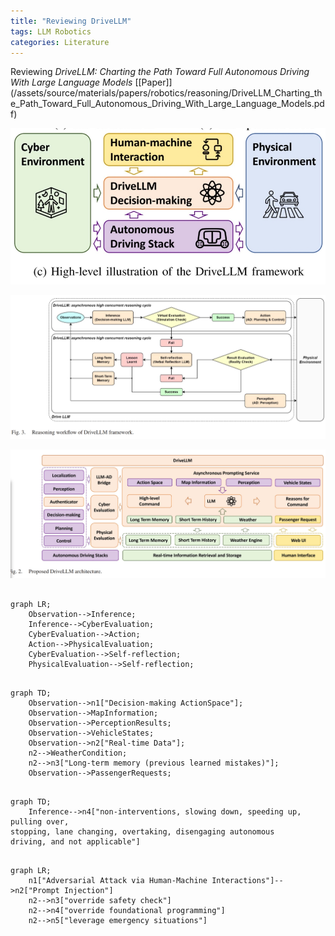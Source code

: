 ```yaml
---
title: "Reviewing DriveLLM"
tags: LLM Robotics
categories: Literature
---
```


Reviewing _DriveLLM: Charting the Path Toward Full Autonomous Driving With Large Language Models_ [[Paper]]
(/assets/source/materials/papers/robotics/reasoning/DriveLLM_Charting_the_Path_Toward_Full_Autonomous_Driving_With_Large_Language_Models.pdf)

![img](/assets/source/image/blog/drivellm%20high-level%20framework.png)


![img](/assets/source/image/blog/drivellm%20reasoning.png)


![img](/assets/source/image/blog/drivellm%20architecture.png)



```mermaid

graph LR;
    Observation-->Inference;
    Inference-->CyberEvaluation;
    CyberEvaluation-->Action;
    Action-->PhysicalEvaluation;
    CyberEvaluation-->Self-reflection;
    PhysicalEvaluation-->Self-reflection;
```


```mermaid

graph TD; 
    Observation-->n1["Decision-making ActionSpace"];
    Observation-->MapInformation;
    Observation-->PerceptionResults;
    Observation-->VehicleStates;
    Observation-->n2["Real-time Data"];
    n2-->WeatherCondition;
    n2-->n3["Long-term memory (previous learned mistakes)"];
    Observation-->PassengerRequests;
```

```mermaid

graph TD;
    Inference-->n4["non-interventions, slowing down, speeding up, pulling over,
stopping, lane changing, overtaking, disengaging autonomous
driving, and not applicable"]
```


```mermaid

graph LR;
    n1["Adversarial Attack via Human-Machine Interactions"]-->n2["Prompt Injection"]
    n2-->n3["override safety check"]
    n2-->n4["override foundational programming"]
    n2-->n5["leverage emergency situations"]
```
